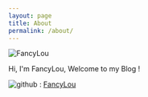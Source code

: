 ```yaml
---
layout: page
title: About
permalink: /about/
---
```


![FancyLou](https://s.gravatar.com/avatar/1b6b84ff3c4a172e8f0fc6b2317d76e7?s=128)

Hi, I'm FancyLou, Welcome to my Blog !

![github](http://muliba.u.qiniudn.com/github.png) : [FancyLou](https://github.com/fancylou)

